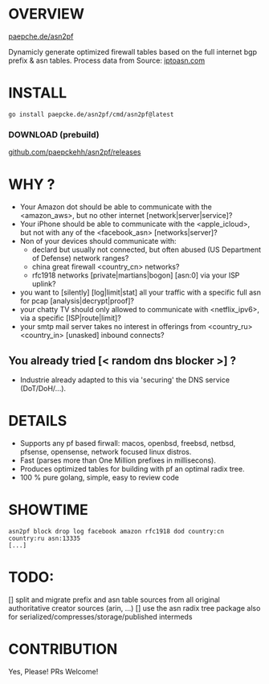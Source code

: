 # OVERVIEW

[paepche.de/asn2pf](https://paepcke.de/asn2pf)

Dynamicly generate optimized firewall tables based on the full internet bgp prefix & asn tables.
Process data from Source: [iptoasn.com](https://iptoasn.com)

# INSTALL 

```
go install paepcke.de/asn2pf/cmd/asn2pf@latest
```

### DOWNLOAD (prebuild)

[github.com/paepckehh/asn2pf/releases](https://github.com/paepckehh/asn2pf/releases)

# WHY ?

- Your Amazon dot should be able to communicate with the <amazon_aws>, but no other internet [network|server|service]?
- Your iPhone should be able to communicate with the <apple_icloud>, but not with any of the <facebook_asn> [networks|server]?
- Non of your devices should communicate with:
	- declard but usually not connected, but often abused  <dod>  (US Department of Defense) network ranges?
	- china great firewall <country_cn> networks?
	- rfc1918 <notconnected> networks [private|martians|bogon] [asn:0] via your ISP uplink?
- you want to \[silently\] \[log|limit|stat\] all your traffic with a specific full asn for pcap [analysis|decrypt|proof]?
- your chatty TV should only allowed to communicate with <netflix_ipv6>, via a specific [ISP|route|limit]?
- your smtp mail server takes no interest in offerings from <country_ru> <country_in> [unasked] inbound connects?

## You already tried [< random dns blocker >] ?

- Industrie already adapted to this via 'securing' the DNS service (DoT/DoH/...). 

# DETAILS

- Supports any pf based firwall: macos, openbsd, freebsd, netbsd, pfsense, opensense, network focused linux distros.
- Fast (parses more than One Million prefixes in millisecons).
- Produces optimized tables for building with pf an optimal radix tree.
- 100 % pure golang, simple, easy to review code

# SHOWTIME

```Shell 
asn2pf block drop log facebook amazon rfc1918 dod country:cn country:ru asn:13335
[...]

```

# TODO: 
[] split and migrate prefix and asn table sources from all original authoritative creator sources (arin, ...)
[] use the asn radix tree package also for serialized/compresses/storage/published intermeds

# CONTRIBUTION

Yes, Please! PRs Welcome! 
